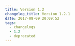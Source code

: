 ```yaml
---
title: Version 1.2
changelog_title: Version 1.2.1
date: 2017-08-09 20:09:52
tags:
  - changelogs
  - 1.2
  - deprecated
---
```


<script src="https://gist.github.com/spinnaker-release/512f9f19181c4c19b5d614c44aa9bcaf.js"></script>
